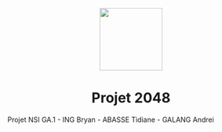 <div align="center">
    <img src="https://upload.wikimedia.org/wikipedia/commons/8/8a/2048_logo.png" width="128px" style="max-width:100%;">
    <h1>Projet 2048</h1>
</div>

Projet NSI GA.1 - ING Bryan - ABASSE Tidiane - GALANG Andrei
